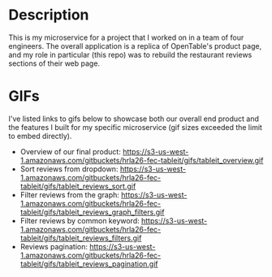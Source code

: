 # Description
This is my microservice for a project that I worked on in a team of four engineers. The overall application is a replica of OpenTable's product page, and my role in particular (this repo) was to rebuild the restaurant reviews sections of their web page.

# GIFs
I've listed links to gifs below to showcase both our overall end product and the features I built for my specific microservice (gif sizes exceeded the limit to embed directly).

- Overview of our final product: https://s3-us-west-1.amazonaws.com/gitbuckets/hrla26-fec-tableit/gifs/tableit_overview.gif
- Sort reviews from dropdown: https://s3-us-west-1.amazonaws.com/gitbuckets/hrla26-fec-tableit/gifs/tableit_reviews_sort.gif
- Filter reviews from the graph: https://s3-us-west-1.amazonaws.com/gitbuckets/hrla26-fec-tableit/gifs/tableit_reviews_graph_filters.gif
- Filter reviews by common keyword: https://s3-us-west-1.amazonaws.com/gitbuckets/hrla26-fec-tableit/gifs/tableit_reviews_filters.gif
- Reviews pagination: https://s3-us-west-1.amazonaws.com/gitbuckets/hrla26-fec-tableit/gifs/tableit_reviews_pagination.gif

